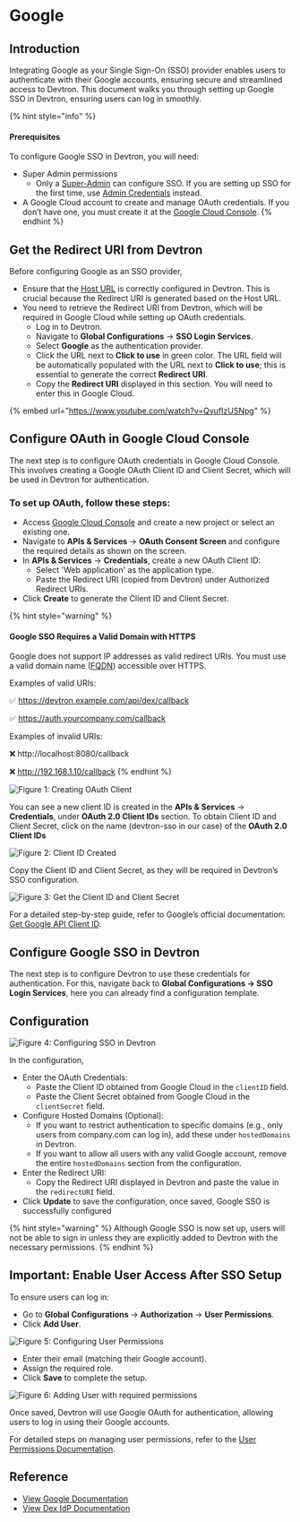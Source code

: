# Google

## Introduction

Integrating Google as your Single Sign-On (SSO) provider enables users to authenticate with their Google accounts, ensuring secure and streamlined access to Devtron. This document walks you through setting up Google SSO in Devtron, ensuring users can log in smoothly.

{% hint style="info" %}
#### Prerequisites

To configure Google SSO in Devtron, you will need:

* Super Admin permissions
  * Only a [Super-Admin](https://docs.devtron.ai/global-configurations/authorization/user-access) can configure SSO. If you are setting up SSO for the first time, use [Admin Credentials](https://docs.devtron.ai/install/install-devtron#devtron-admin-credentials) instead.
* A Google Cloud account to create and manage OAuth credentials. If you don’t have one, you must create it at the [Google Cloud Console](https://console.cloud.google.com/).
{% endhint %}

## Get the Redirect URI from Devtron

Before configuring Google as an SSO provider,

* Ensure that the [Host URL](../../host-url.md) is correctly configured in Devtron. This is crucial because the Redirect URI is generated based on the Host URL.
* You need to retrieve the Redirect URI from Devtron, which will be required in Google Cloud while setting up OAuth credentials.
  * Log in to Devtron.
  * Navigate to **Global Configurations** → **SSO Login Services**.
  * Select **Google** as the authentication provider.
  * Click the URL next to **Click to use** in green color. The URL field will be automatically populated with the URL next to **Click to use**; this is essential to generate the correct **Redirect URI**.
  * Copy the **Redirect URI** displayed in this section. You will need to enter this in Google Cloud.

{% embed url="https://www.youtube.com/watch?v=QvufIzUSNpg" %}

## Configure OAuth in Google Cloud Console

The next step is to configure OAuth credentials in Google Cloud Console. This involves creating a Google OAuth Client ID and Client Secret, which will be used in Devtron for authentication.

### To set up OAuth, follow these steps:

* Access [Google Cloud Console](https://console.cloud.google.com/) and create a new project or select an existing one.
* Navigate to **APIs & Services** → **OAuth Consent Screen** and configure the required details as shown on the screen.
* In **APIs & Services** → **Credentials**, create a new OAuth Client ID:
  * Select 'Web application' as the application type.
  * Paste the Redirect URI (copied from Devtron) under Authorized Redirect URIs.
* Click **Create** to generate the Client ID and Client Secret.

{% hint style="warning" %}
#### Google SSO Requires a Valid Domain with HTTPS

Google does not support IP addresses as valid redirect URIs. You must use a valid domain name ([FQDN](https://en.wikipedia.org/wiki/Fully_qualified_domain_name)) accessible over HTTPS.

Examples of valid URIs:

✅ https://devtron.example.com/api/dex/callback

✅ https://auth.yourcompany.com/callback

Examples of invalid URIs:

❌ http://localhost:8080/callback

❌ http://192.168.1.10/callback
{% endhint %}

![Figure 1: Creating OAuth Client](https://devtron-public-asset.s3.us-east-2.amazonaws.com/images/global-configurations/sso-login-service/creating-oauth-client-google-sso.jpg)

You can see a new client ID is created in the **APIs & Services** → **Credentials**, under **OAuth 2.0 Client IDs** section. To obtain Client ID and Client Secret, click on the name (devtron-sso in our case) of the **OAuth 2.0 Client IDs**

![Figure 2: Client ID Created](https://devtron-public-asset.s3.us-east-2.amazonaws.com/images/global-configurations/sso-login-service/client-id-created-google-sso.jpg)

Copy the Client ID and Client Secret, as they will be required in Devtron’s SSO configuration.

![Figure 3: Get the Client ID and Client Secret](https://devtron-public-asset.s3.us-east-2.amazonaws.com/images/global-configurations/sso-login-service/client-id-and-secret-google-sso.jpg)

For a detailed step-by-step guide, refer to Google’s official documentation: [Get Google API Client ID](https://developers.google.com/identity/gsi/web/guides/get-google-api-clientid).

## Configure Google SSO in Devtron

The next step is to configure Devtron to use these credentials for authentication. For this, navigate back to **Global Configurations → SSO Login Services**, here you can already find a configuration template.

## Configuration

![Figure 4: Configuring SSO in Devtron](https://devtron-public-asset.s3.us-east-2.amazonaws.com/images/global-configurations/sso-login-service/configuration-devtron-google-sso.jpg)

In the configuration,

* Enter the OAuth Credentials:
  * Paste the Client ID obtained from Google Cloud in the `clientID` field.
  * Paste the Client Secret obtained from Google Cloud in the `clientSecret` field.
* Configure Hosted Domains (Optional):
  * If you want to restrict authentication to specific domains (e.g., only users from company.com can log in), add these under `hostedDomains` in Devtron.
  * If you want to allow all users with any valid Google account, remove the entire `hostedDomains` section from the configuration.
* Enter the Redirect URI:
  * Copy the Redirect URI displayed in Devtron and paste the value in the `redirectURI` field.
* Click **Update** to save the configuration, once saved, Google SSO is successfully configured

{% hint style="warning" %}
Although Google SSO is now set up, users will not be able to sign in unless they are explicitly added to Devtron with the necessary permissions.
{% endhint %}

## Important: Enable User Access After SSO Setup

To ensure users can log in:

* Go to **Global Configurations** → **Authorization** → **User Permissions**.
* Click **Add User**.

![Figure 5: Configuring User Permissions](https://devtron-public-asset.s3.us-east-2.amazonaws.com/images/global-configurations/sso-login-service/config-user-permissions-google-sso.jpg)

* Enter their email (matching their Google account).
* Assign the required role.
* Click **Save** to complete the setup.

![Figure 6: Adding User with required permissions](https://devtron-public-asset.s3.us-east-2.amazonaws.com/images/global-configurations/sso-login-service/adding-user-google-sso.jpg)

Once saved, Devtron will use Google OAuth for authentication, allowing users to log in using their Google accounts.

For detailed steps on managing user permissions, refer to the [User Permissions Documentation](../user-access.md).

## Reference

* [View Google Documentation](https://developers.google.com/identity/gsi/web/guides/get-google-api-clientid)
* [View Dex IdP Documentation](https://dexidp.io/docs/connectors/google/)

